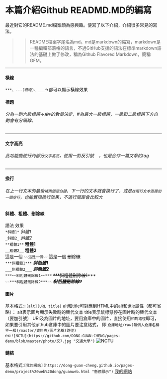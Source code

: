 # 本篇介紹Github READMD.MD的編寫  
最近對它的README.md檔案頗為感興趣。便寫了以下介紹，介紹很多常見的寫法。
>> README檔案字尾名為md。md是markdown的縮寫，markdown是一種編輯部落格的語言，不過GitHub支援的語法在標準markdown語法的基礎上做了修改，稱為Github Flavored Markdown，簡稱GFM。  
***
#### 橫線  
`***、---(細線)、___`->都可以顯示橫線效果

#### 標題  
###### 分為一到六級標題->由`#`的數量決定，#為最大一級標題，一級和二級標題下方自動會有分隔線。
---
#### 文字高亮    
###### 此功能能使行內部分`文字高亮`，使用一對反引號 ` ` ，也是合作一篇文章的tag 
---
#### 換行  
###### 在上一行文本的最後`補兩個空白鍵`，下一行的文本就會換行了，或是`在兩行文本直接加一個空行`，也能實現換行效果，不過行間距會比較大

#### 斜體、粗體、刪除線
語法    效果  
`*斜體1*`	*斜體1*  
`_斜體2_`	_斜體2_  
`**粗體1**`	**粗體1**  
`__粗體2__`	__粗體2__   
這是一個 `~~這是一個~~`	這是一個 ~~刪除線~~  
`***斜粗體1***`	***斜粗體1***  
`___斜粗體2___`	___斜粗體2___  
`***~~斜粗體刪除線1~~***`	~~***斜粗體刪除線1~~***    
`~~***斜粗體刪除線2***~~`	~~***斜粗體刪除線2***~~   

#### 圖片
基本格式:`![alt](URL title)`
alt和title可對應到HTML中的alt和title屬性（都可省略）：
alt表示圖片顯示失敗時的替代文本
title表示鼠標懸停在圖片時的替代文本（要加引號）
URl及為圖片的地址，要用倉庫中的圖片，直接使用`相對路徑`即可，如果要引用其他github倉庫中的圖片要注意格式，
即 `倉庫地址/raw(每個人倉庫名稱不一樣)/master/資料夾/圖片名稱(路徑)`  
ex:`![NCTU](https://github.com/DONG-GUAN-CHENG/pages-demo/blob/master/photo/交7.jpg "交通大學")`
![NCTU](https://github.com/DONG-GUAN-CHENG/pages-demo/blob/master/photo/交7.jpg "交通大學")

#### 鏈結
基本格式:`[我的網站](https://dong-guan-cheng.github.io/pages-demo/project%20web%20dong/guanweb.html "懸停顯示")`
[我的網站](https://dong-guan-cheng.github.io/pages-demo/project%20web%20dong/guanweb.html "懸停顯示")
